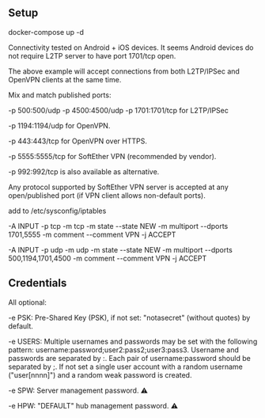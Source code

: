 ## Setup
docker-compose up -d

Connectivity tested on Android + iOS devices. It seems Android devices do not require L2TP server to have port 1701/tcp open.

The above example will accept connections from both L2TP/IPSec and OpenVPN clients at the same time.

Mix and match published ports:

-p 500:500/udp -p 4500:4500/udp -p 1701:1701/tcp for L2TP/IPSec

-p 1194:1194/udp for OpenVPN.

-p 443:443/tcp for OpenVPN over HTTPS.

-p 5555:5555/tcp for SoftEther VPN (recommended by vendor).

-p 992:992/tcp is also available as alternative.

Any protocol supported by SoftEther VPN server is accepted at any open/published port (if VPN client allows non-default ports).

add to /etc/sysconfig/iptables

-A INPUT -p tcp -m tcp -m state --state NEW -m multiport --dports 1701,5555 -m comment --comment VPN -j ACCEPT

-A INPUT -p udp -m udp -m state --state NEW -m multiport --dports 500,1194,1701,4500 -m comment --comment VPN -j ACCEPT

## Credentials
All optional:

-e PSK: Pre-Shared Key (PSK), if not set: "notasecret" (without quotes) by default.

-e USERS: Multiple usernames and passwords may be set with the following pattern: username:password;user2:pass2;user3:pass3. Username and passwords are separated by :. Each pair of username:password should be separated by ;. If not set a single user account with a random username ("user[nnnn]") and a random weak password is created.

-e SPW: Server management password. ⚠️

-e HPW: "DEFAULT" hub management password. ⚠️
